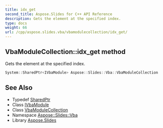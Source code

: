 ```yaml
---
title: idx_get
second_title: Aspose.Slides for C++ API Reference
description: Gets the element at the specified index.
type: docs
weight: 66
url: /cpp/aspose.slides.vba/vbamodulecollection/idx_get/
---
```

## VbaModuleCollection::idx_get method


Gets the element at the specified index.

```cpp
System::SharedPtr<IVbaModule> Aspose::Slides::Vba::VbaModuleCollection::idx_get(int32_t index) override
```

## See Also

* Typedef [SharedPtr](../../../system/sharedptr/)
* Class [IVbaModule](../../ivbamodule/)
* Class [VbaModuleCollection](../)
* Namespace [Aspose::Slides::Vba](../../)
* Library [Aspose.Slides](../../../)

